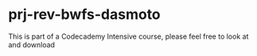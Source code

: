 # prj-rev-bwfs-dasmoto

This is part of a Codecademy Intensive course, please feel free to look at and download
